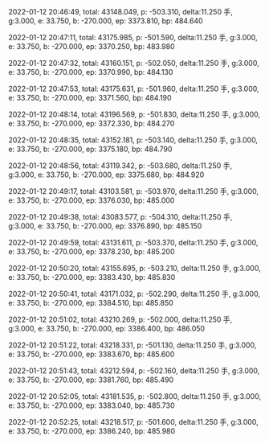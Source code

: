 2022-01-12 20:46:49, total: 43148.049, p: -503.310, delta:11.250 手, g:3.000, e: 33.750, b: -270.000, ep: 3373.810, bp: 484.640

2022-01-12 20:47:11, total: 43175.985, p: -501.590, delta:11.250 手, g:3.000, e: 33.750, b: -270.000, ep: 3370.250, bp: 483.980

2022-01-12 20:47:32, total: 43160.151, p: -502.050, delta:11.250 手, g:3.000, e: 33.750, b: -270.000, ep: 3370.990, bp: 484.130

2022-01-12 20:47:53, total: 43175.631, p: -501.960, delta:11.250 手, g:3.000, e: 33.750, b: -270.000, ep: 3371.560, bp: 484.190

2022-01-12 20:48:14, total: 43196.569, p: -501.830, delta:11.250 手, g:3.000, e: 33.750, b: -270.000, ep: 3372.330, bp: 484.270

2022-01-12 20:48:35, total: 43152.181, p: -503.140, delta:11.250 手, g:3.000, e: 33.750, b: -270.000, ep: 3375.180, bp: 484.790

2022-01-12 20:48:56, total: 43119.342, p: -503.680, delta:11.250 手, g:3.000, e: 33.750, b: -270.000, ep: 3375.680, bp: 484.920

2022-01-12 20:49:17, total: 43103.581, p: -503.970, delta:11.250 手, g:3.000, e: 33.750, b: -270.000, ep: 3376.030, bp: 485.000

2022-01-12 20:49:38, total: 43083.577, p: -504.310, delta:11.250 手, g:3.000, e: 33.750, b: -270.000, ep: 3376.890, bp: 485.150

2022-01-12 20:49:59, total: 43131.611, p: -503.370, delta:11.250 手, g:3.000, e: 33.750, b: -270.000, ep: 3378.230, bp: 485.200

2022-01-12 20:50:20, total: 43155.695, p: -503.210, delta:11.250 手, g:3.000, e: 33.750, b: -270.000, ep: 3383.430, bp: 485.830

2022-01-12 20:50:41, total: 43171.032, p: -502.290, delta:11.250 手, g:3.000, e: 33.750, b: -270.000, ep: 3384.510, bp: 485.850

2022-01-12 20:51:02, total: 43210.269, p: -502.000, delta:11.250 手, g:3.000, e: 33.750, b: -270.000, ep: 3386.400, bp: 486.050

2022-01-12 20:51:22, total: 43218.331, p: -501.130, delta:11.250 手, g:3.000, e: 33.750, b: -270.000, ep: 3383.670, bp: 485.600

2022-01-12 20:51:43, total: 43212.594, p: -502.160, delta:11.250 手, g:3.000, e: 33.750, b: -270.000, ep: 3381.760, bp: 485.490

2022-01-12 20:52:05, total: 43181.535, p: -502.800, delta:11.250 手, g:3.000, e: 33.750, b: -270.000, ep: 3383.040, bp: 485.730

2022-01-12 20:52:25, total: 43218.517, p: -501.600, delta:11.250 手, g:3.000, e: 33.750, b: -270.000, ep: 3386.240, bp: 485.980